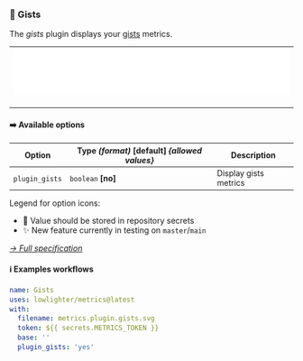 ### 🎫 Gists

The *gists* plugin displays your [gists](https://gist.github.com) metrics.

<table>
  <td align="center">
    <img src="https://github.com/lowlighter/lowlighter/blob/master/metrics.plugin.gists.svg">
    <img width="900" height="1" alt="">
  </td>
</table>

#### ➡️ Available options

<!--options-->
| Option | Type *(format)* **[default]** *{allowed values}* | Description |
| ------ | -------------------------------- | ----------- |
| `plugin_gists` | `boolean` **[no]** | Display gists metrics |


Legend for option icons:
* 🔐 Value should be stored in repository secrets
* ✨ New feature currently in testing on `master`/`main`
<!--/options-->

*[→ Full specification](metadata.yml)*

#### ℹ️ Examples workflows

<!--examples-->
```yaml
name: Gists
uses: lowlighter/metrics@latest
with:
  filename: metrics.plugin.gists.svg
  token: ${{ secrets.METRICS_TOKEN }}
  base: ''
  plugin_gists: 'yes'

```
<!--/examples-->